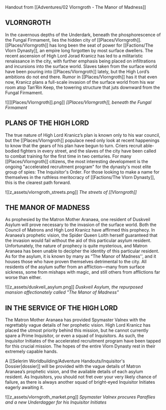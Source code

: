 Handout from [[Adventures/02 Vlorngroth - The Manor of Madness]]

## VLORNGROTH
In the cavernous depths of the Underdark, beneath the phosphorescence of the Fungal Firmament, lies the hidden city of [[Places/Vlorngroth]]. [[Places/Vlorngroth]] has long been the seat of power for [[Factions/The Vlorn Dynasty]], an empire long forgotten by most surface dwellers. The recent ascension of High Lord Jorad Kranicz has led to a militaristic renaissance in the city, with further emphasis being placed on infiltrations and incursions into the surface world. Slaves taken from the surface world have been pouring into [[Places/Vlorngroth]] lately, but the High Lord’s ambitions do not end there. Rumor in [[Places/Vlorngroth]] has it that even now, Kranicz plans a full-scale invasion of the surface world from his war room atop Tan’Rin Keep, the towering structure that juts downward from the Fungal Firmament.

![[[[Places/Vlorngroth]].png]]
*[[Places/Vlorngroth]], beneath the Fungal Firmament*

## PLANS OF THE HIGH LORD
The true nature of High Lord Kranicz’s plan is known only to his war council, but the [[Places/Vlorngroth]] populace need only look at recent happenings to know that the gears of his plan have begun to turn. Criers recruit able-bodied fighters in every street, and the slaves of the city have been called to combat training for the first time in two centuries. For many [[Places/Vlorngroth]] citizens, the most interesting development is the ongoing "accelerated recruitment program" for the dynasty's most elite group of spies: The Inquisitor's Order. For those looking to make a name for themselves in the ruthless meritocracy of [[Factions/The Vlorn Dynasty]], this is the clearest path forward.

![[z_assets/vlorngroth_streets.png]]
*The streets of [[Vlorngroth]]*

## THE MANOR OF MADNESS
As prophesied by the Matron Mother Aranaea, one resident of Duskveil Asylum will prove necessary to the invasion of the surface world. Both the Council of Matrons and High Lord Kranicz have affirmed this prophecy. In Aranaea’s prophetic vision, the Spider Queen Lolth herself guaranteed that the invasion would fail without the aid of this particular asylum resident. Unfortunately, the nature of prophecy is quite mysterious, and Matron Aranaea has been unable to decipher the identity of this particular resident. As for the asylum, it is known by many as “The Manor of Madness'', and it houses those who have proven themselves detrimental to the city. All residents of the asylum suffer from an affliction—many from surface sickness, some from mishaps with magic, and still others from afflictions far worse than either.

![[z_assets/duskveil_asylum.png]]
*Duskveil Asylum, the repurposed mansion affectionately called "The Manor of Madness"*

## IN THE SERVICE OF THE HIGH LORD
The Matron Mother Aranaea has provided Spymaster Valnex with the regrettably vague details of her prophetic vision. High Lord Kranicz has placed the utmost priority behind this mission, but he cannot currently spare a Prime Inquisitor, or even a squad of Inquisitors. As such, the Inquisitor Initiates of the accelerated recruitment program have been tapped for this crucial mission. The hopes of the entire Vlorn Dynasty rest in their extremely capable hands.

A [[Selerim Worldbuilding/Adventure Handouts/Inquisitor's Dossier\|dossier]] will be provided with the vague details of Matron Aranaea’s prophetic vision, and the available details of each asylum resident. As Inquisitors, you should not fret over your very likely chance of failure, as there is always another squad of bright-eyed Inquisitor Initiates eagerly awaiting it.

![[z_assets/vlorngroth_market.png]]
*Spymaster Valnex procures Paraflies and a new Underdagger for his Inquisitor Initiates*